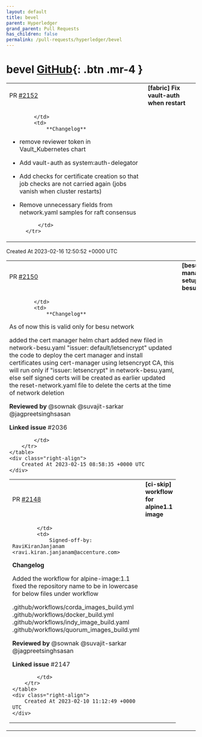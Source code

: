 ```yaml
---
layout: default
title: bevel
parent: Hyperledger
grand_parent: Pull Requests
has_children: false
permalink: /pull-requests/hyperledger/bevel
---
```


# bevel <span class="fs-3 right-align">[GitHub](https://github.com/hyperledger/bevel){: .btn .mr-4 }</span>


<div>
    <table>
        <tr>
            <td>
                PR <a href="https://github.com/hyperledger/bevel/pull/2152" class=".btn">#2152</a>
            </td>
            <td>
                <b>
                    [fabric] Fix vault-auth when restart
                </b>
            </td>
        </tr>
        <tr>
            <td>
                
            </td>
            <td>
                **Changelog**
- remove reviewer token in Vault_Kubernetes chart
- Add vault-auth as system:auth-delegator
- Add checks for certificate creation so that job checks are not carried again (jobs vanish when cluster restarts)
- Remove unnecessary fields from network.yaml samples for raft consensus

            </td>
        </tr>
    </table>
    <div class="right-align">
        Created At 2023-02-16 12:50:52 +0000 UTC
    </div>
</div>

<div>
    <table>
        <tr>
            <td>
                PR <a href="https://github.com/hyperledger/bevel/pull/2150" class=".btn">#2150</a>
            </td>
            <td>
                <b>
                    [besu]cert-manager setup for besu
                </b>
            </td>
        </tr>
        <tr>
            <td>
                
            </td>
            <td>
                **Changelog**

As of now this is valid only for besu network

added the cert manager helm chart
added new filed in network-besu.yaml "issuer: default/letsencrypt"
updated the code to deploy the cert manager and install certificates using cert-manager using letsencrypt CA, this will run only if "issuer: letsencrypt" in network-besu.yaml, else self signed certs will be created as earlier
updated the reset-network.yaml file to delete the certs at the time of network deletion


 

**Reviewed by**
@sownak @suvajit-sarkar @jagpreetsinghsasan 

 

**Linked issue**
#2036 

            </td>
        </tr>
    </table>
    <div class="right-align">
        Created At 2023-02-15 08:58:35 +0000 UTC
    </div>
</div>

<div>
    <table>
        <tr>
            <td>
                PR <a href="https://github.com/hyperledger/bevel/pull/2148" class=".btn">#2148</a>
            </td>
            <td>
                <b>
                    [ci-skip] workflow for alpine1.1 image
                </b>
            </td>
        </tr>
        <tr>
            <td>
                
            </td>
            <td>
                Signed-off-by: RaviKiranJanjanam <ravi.kiran.janjanam@accenture.com>

**Changelog**

Added the workflow for alpine-image:1.1
fixed the repository name to be in lowercase for below files under workflow

.github/workflows/corda_images_build.yml
.github/workflows/docker_build.yml
.github/workflows/indy_image_build.yaml
.github/workflows/quorum_images_build.yml

 

**Reviewed by**
@sownak @suvajit-sarkar @jagpreetsinghsasan 

 

**Linked issue**
#2147 

            </td>
        </tr>
    </table>
    <div class="right-align">
        Created At 2023-02-10 11:12:49 +0000 UTC
    </div>
</div>

